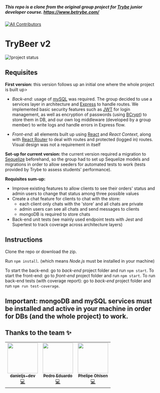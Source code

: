 ##### This repo is a clone from the original group project for [Trybe](https://www.betrybe.com/) junior developer course. https://www.betrybe.com/
<!-- ALL-CONTRIBUTORS-BADGE:START - Do not remove or modify this section -->
[![All Contributors](https://img.shields.io/badge/all_contributors-3-orange.svg?style=flat-square)](#contributors-)
<!-- ALL-CONTRIBUTORS-BADGE:END -->

# TryBeer v2

![!project status](https://img.shields.io/badge/status-development-yellow)

## Requisites

**First version:** this version follows up an initial one where the whole project is built up>

- *Back-end:* usage of [mySQL](https://www.mysql.com/) was required. The group decided to use a services layer in architecture and [Express](https://expressjs.com/) to handle routes. We implemented basic security features such as [JWT](https://jwt.io/) for login management, as well as encryption of passwords (using [BCrypt](https://www.npmjs.com/package/bcrypt)) to store them in DB, and our own log middleware (developed by a group member) to write logs and handle errors in Express flow. 

- *Front-end:* all elements built up using [React](https://reactjs.org/) and *React Context*, along with [React Router](https://reactrouter.com/) to deal with routes and protected (logged in) routes. Visual design was not a requirement in itself
  
**Set-up for current version:** the current version required a migration to [Sequelize](https://sequelize.org/) beforehand, so the group had to set up Sequelize models and migrations in order to allow seeders for automated tests to work (tests provided by Trybe to assess students' performance).

**Requisites sum-up:**

- Improve existing features to allow clients to see their orders' status and admin users to change that status among three possible values
- Create a chat feature for clients to chat with the store:
  - each client only chats with the 'store' and all chats are private
  - admin users can see all chats and send messages to clients
  - mongoDB is required to store chats
- Back-end unit tests (we mainly used endpoint tests with Jest and Supertest to track coverage across architecture layers)

## Instructions

Clone the repo or download the zip.

Run `npm install`. (which means *Node.js* must be installed in your machine)

To start the back-end: go to *back-end* project folder and run `npm start`.
To start the front-end: go to *front-end* project folder and run `npm start`.
To run back-end tests (with coverage report): go to *back-end* project folder and run `npm run test-coverage`.
## Important: mongoDB and mySQL services must be installed and active in your machine in order for DBs (and the whole project) to work.

## Thanks to the team ✨

<!-- ALL-CONTRIBUTORS-LIST:START - Do not remove or modify this section -->
<!-- prettier-ignore-start -->
<!-- markdownlint-disable -->
<table>
  <tr>
    <td align="center"><a href="https://www.linkedin.com/in/daniel-js/"><img src="https://avatars.githubusercontent.com/u/67609772?v=4?s=100" width="100px;" alt=""/><br /><sub><b>danieljs-dev</b></sub></a><br /><a href="https://github.com/cyranowebdev/trybe-proj-trybeer-v2/commits?author=danieljs-dev" title="Code">💻</a></td>
    <td align="center"><a href="https://github.com/PedimEduardo"><img src="https://avatars.githubusercontent.com/u/67610181?v=4?s=100" width="100px;" alt=""/><br /><sub><b>Pedro Eduardo </b></sub></a><br /><a href="https://github.com/cyranowebdev/trybe-proj-trybeer-v2/commits?author=PedimEduardo" title="Code">💻</a></td>
    <td align="center"><a href="https://github.com/phelipe-ohlsen"><img src="https://avatars.githubusercontent.com/u/59030984?v=4?s=100" width="100px;" alt=""/><br /><sub><b>Phelipe Ohlsen</b></sub></a><br /><a href="https://github.com/cyranowebdev/trybe-proj-trybeer-v2/commits?author=phelipe-ohlsen" title="Code">💻</a></td>
  </tr>
</table>

<!-- markdownlint-restore -->
<!-- prettier-ignore-end -->

<!-- ALL-CONTRIBUTORS-LIST:END -->
